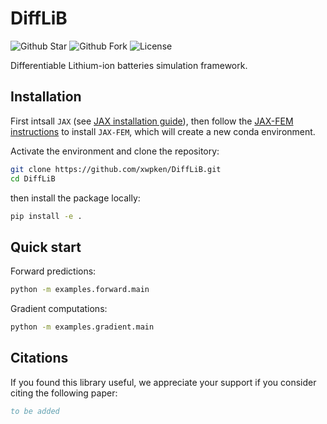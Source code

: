 # DiffLiB

![Github Star](https://img.shields.io/github/stars/xwpken/DiffLiB) ![Github Fork](https://img.shields.io/github/forks/xwpken/DiffLiB) ![License](https://img.shields.io/github/license/xwpken/DiffLiB.svg)

Differentiable Lithium-ion batteries simulation framework.

## Installation

First intsall `JAX` (see [JAX installation guide](https://docs.jax.dev/en/latest/installation.html)), then follow the [JAX-FEM instructions](https://github.com/deepmodeling/jax-fem?tab=readme-ov-file#installation) to install `JAX-FEM`, which will create a new conda environment.

Activate the environment and clone the repository:

```bash
git clone https://github.com/xwpken/DiffLiB.git
cd DiffLiB
```

then install the package locally:

```bash
pip install -e .
```

## Quick start

Forward predictions:

```bash
python -m examples.forward.main
```
Gradient computations:

```bash
python -m examples.gradient.main
```
## Citations

If you found this library useful, we appreciate your support if you consider citing the following paper:

```bibtex
to be added
```
